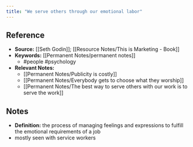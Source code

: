 ```yaml
---
title: "We serve others through our emotional labor"
---
```

## Reference
- **Source:** [[Seth Godin]]; [[Resource Notes/This is Marketing - Book]]
- **Keywords:** [[Permanent Notes/permanent notes]]
	- #people #psychology 
- **Relevant Notes:**
	- [[Permanent Notes/Publicity is costly]]
	- [[Permanent Notes/Everybody gets to choose what they worship]]
	- [[Permanent Notes/The best way to serve others with our work is to serve the work]]
## Notes
- **Definition:** the process of managing feelings and expressions to fulfill the emotional requirements of a job
- mostly seen with service workers